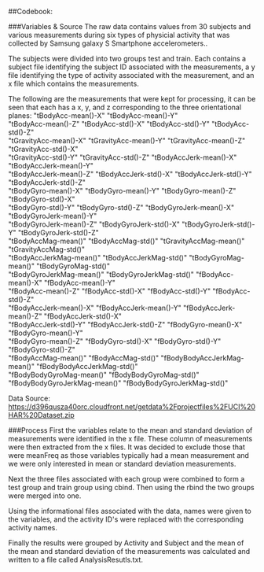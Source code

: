 ##Codebook:

###Variables & Source
The raw data contains values from 30 subjects and various measurements during six types of physicial activity that was collected
by Samsung galaxy S Smartphone accelerometers..

The subjects were divided into two groups test and train.  Each contains a subject file identifying the subject ID associated with the 
measurements, a y file identifying the type of activity associated with the measurement, and an x file which contains the measurements.

The following are the measurements that were kept for processing, it can be seen that each has a x, y, and z corresponding to the 
three orientational planes:
"tBodyAcc-mean()-X"           "tBodyAcc-mean()-Y"          
"tBodyAcc-mean()-Z"           "tBodyAcc-std()-X"            "tBodyAcc-std()-Y"            "tBodyAcc-std()-Z"           
"tGravityAcc-mean()-X"        "tGravityAcc-mean()-Y"        "tGravityAcc-mean()-Z"        "tGravityAcc-std()-X"        
"tGravityAcc-std()-Y"         "tGravityAcc-std()-Z"         "tBodyAccJerk-mean()-X"       "tBodyAccJerk-mean()-Y"      
"tBodyAccJerk-mean()-Z"       "tBodyAccJerk-std()-X"        "tBodyAccJerk-std()-Y"        "tBodyAccJerk-std()-Z"       
"tBodyGyro-mean()-X"          "tBodyGyro-mean()-Y"          "tBodyGyro-mean()-Z"          "tBodyGyro-std()-X"          
"tBodyGyro-std()-Y"           "tBodyGyro-std()-Z"           "tBodyGyroJerk-mean()-X"      "tBodyGyroJerk-mean()-Y"     
"tBodyGyroJerk-mean()-Z"      "tBodyGyroJerk-std()-X"       "tBodyGyroJerk-std()-Y"       "tBodyGyroJerk-std()-Z"      
"tBodyAccMag-mean()"          "tBodyAccMag-std()"           "tGravityAccMag-mean()"       "tGravityAccMag-std()"       
"tBodyAccJerkMag-mean()"      "tBodyAccJerkMag-std()"       "tBodyGyroMag-mean()"         "tBodyGyroMag-std()"         
"tBodyGyroJerkMag-mean()"     "tBodyGyroJerkMag-std()"      "fBodyAcc-mean()-X"           "fBodyAcc-mean()-Y"          
"fBodyAcc-mean()-Z"           "fBodyAcc-std()-X"            "fBodyAcc-std()-Y"            "fBodyAcc-std()-Z"           
"fBodyAccJerk-mean()-X"       "fBodyAccJerk-mean()-Y"       "fBodyAccJerk-mean()-Z"       "fBodyAccJerk-std()-X"       
"fBodyAccJerk-std()-Y"        "fBodyAccJerk-std()-Z"        "fBodyGyro-mean()-X"          "fBodyGyro-mean()-Y"         
"fBodyGyro-mean()-Z"          "fBodyGyro-std()-X"           "fBodyGyro-std()-Y"           "fBodyGyro-std()-Z"          
"fBodyAccMag-mean()"          "fBodyAccMag-std()"           "fBodyBodyAccJerkMag-mean()"  "fBodyBodyAccJerkMag-std()"  
"fBodyBodyGyroMag-mean()"     "fBodyBodyGyroMag-std()"      "fBodyBodyGyroJerkMag-mean()" "fBodyBodyGyroJerkMag-std()" 

Data Source: https://d396qusza40orc.cloudfront.net/getdata%2Fprojectfiles%2FUCI%20HAR%20Dataset.zip

###Process
First the variables relate to the mean and standard deviation of measurements were identified in the x file.  These column of measurements
were then extracted from the x files.  It was decided to exclude those that were meanFreq as those variables typically had a mean measurement
and we were only interested in mean or standard deviation measurements.

Next the three files associated with each group were combined to form a test group and train group using cbind.  Then using the rbind the 
two groups were merged into one.

Using the informational files associated with the data, names were given to the variables, and the activity ID's were replaced with
the corresponding activity names.

Finally the results were grouped by Activity and Subject and the mean of the mean and standard deviation of the measurements was calculated
and written to a file called AnalysisResutls.txt.

